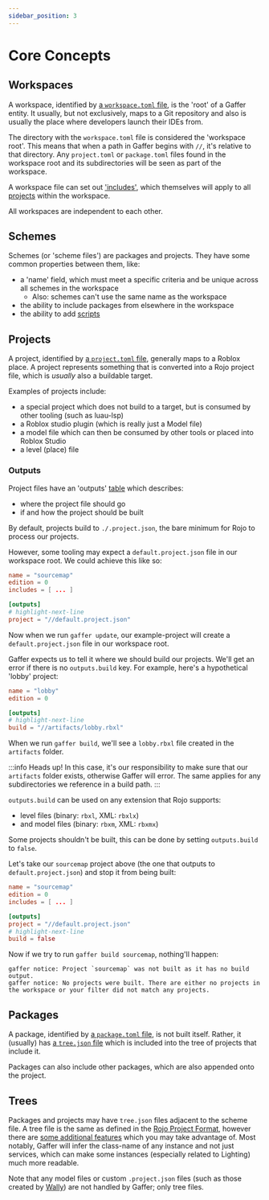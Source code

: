 ```yaml
---
sidebar_position: 3
---
```


# Core Concepts

## Workspaces

A workspace, identified by [a `workspace.toml` file](../reference/workspaces), is the 'root' of a Gaffer entity. It usually, but not exclusively, maps to a Git repository and also is usually the place where developers launch their IDEs from.

The directory with the `workspace.toml` file is considered the 'workspace root'. This means that when a path in Gaffer begins with `//`, it's relative to that directory. Any `project.toml` or `package.toml` files found in the workspace root and its subdirectories will be seen as part of the workspace.

A workspace file can set out ['includes'](#packages), which themselves will apply to all [projects](#projects) within the workspace.

All workspaces are independent to each other.

## Schemes

Schemes (or 'scheme files') are packages and projects. They have some common properties between them, like:

- a 'name' field, which must meet a specific criteria and be unique across all schemes in the workspace
  - Also: schemes can't use the same name as the workspace
- the ability to include packages from elsewhere in the workspace
- the ability to add [scripts](./scripts)

## Projects

A project, identified by [a `project.toml` file](../reference/projects), generally maps to a Roblox place. A project represents something that is converted into a Rojo project file, which is _usually_ also a buildable target.

Examples of projects include:

- a special project which does not build to a target, but is consumed by other tooling (such as luau-lsp)
- a Roblox studio plugin (which is really just a Model file)
- a model file which can then be consumed by other tools or placed into Roblox Studio
- a level (place) file

### Outputs

Project files have an 'outputs' [table](https://toml.io/en/v1.0.0#table) which describes:

- where the project file should go
- if and how the project should be built

By default, projects build to `./.project.json`, the bare minimum for Rojo to process our projects.

However, some tooling may expect a `default.project.json` file in our workspace root. We could achieve this like so:

```toml title="sourcemap/project.toml"
name = "sourcemap"
edition = 0
includes = [ ... ]

[outputs]
# highlight-next-line
project = "//default.project.json"
```

Now when we run `gaffer update`, our example-project will create a `default.project.json` file in our workspace root.

Gaffer expects us to tell it where we should build our projects. We'll get an error if there is no `outputs.build` key. For example, here's a hypothetical 'lobby' project:

```toml title="lobby/project.toml"
name = "lobby"
edition = 0

[outputs]
# highlight-next-line
build = "//artifacts/lobby.rbxl"
```

When we run `gaffer build`, we'll see a `lobby.rbxl` file created in the `artifacts` folder.

:::info Heads up!
In this case, it's our responsibility to make sure that our `artifacts` folder exists, otherwise Gaffer will error. The same applies for any subdirectories we reference in a build path.
:::

`outputs.build` can be used on any extension that Rojo supports:

- level files (binary: `rbxl`, XML: `rbxlx`)
- and model files (binary: `rbxm`, XML: `rbxmx`)

Some projects shouldn't be built, this can be done by setting `outputs.build` to `false`.

Let's take our `sourcemap` project above (the one that outputs to `default.project.json`) and stop it from being built:

```toml title="sourcemap/project.toml"
name = "sourcemap"
edition = 0
includes = [ ... ]

[outputs]
project = "//default.project.json"
# highlight-next-line
build = false
```

Now if we try to run `gaffer build sourcemap`, nothing'll happen:

```
gaffer notice: Project `sourcemap` was not built as it has no build output.
gaffer notice: No projects were built. There are either no projects in the workspace or your filter did not match any projects.
```

## Packages

A package, identified by [a `package.toml` file](../reference/packages), is not built itself. Rather, it (usually) has [a `tree.json` file](../reference/trees) which is included into the tree of projects that include it.

Packages can also include other packages, which are also appended onto the project.

## Trees

Packages and projects may have `tree.json` files adjacent to the scheme file. A tree file is the same as defined in the [Rojo Project Format](https://rojo.space/docs/v7/project-format/), however there are [some additional features](../reference/trees.md) which you may take advantage of. Most notably, Gaffer will infer the class-name of any instance and not just services, which can make some instances (especially related to Lighting) much more readable.

Note that any model files or custom `.project.json` files (such as those created by [Wally](./wally.md)) are not handled by Gaffer; only tree files.
